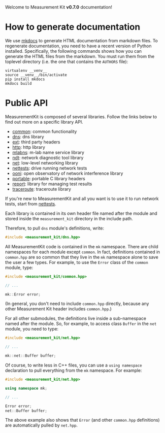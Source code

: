 Welcome to Measurement Kit **v0.7.0** documentation!

# How to generate documentation

We use [mkdocs](http://www.mkdocs.org/) to generate HTML documentation
from markdown files. To regenerate documentation, you need to have a
recent version of Python installed. Specifically, the following commands
shows how you can generate the HTML files from the markdown. You must
run them from the toplevel directory (i.e. the one that contains the
`AUTHORS` file):

```
virtualenv __venv__
source __venv__/bin/activate
pip install mkdocs
mkdocs build
```

# Public API

MeasurementKit is composed of several libraries. Follow the links below
to find out more on a specific library API.

- [common](api/common.md): common functionality
- [dns](api/dns.md): dns library
- [ext](api/ext.nd): third party headers
- [http](api/http.md): http library
- [mlabns](api/mlabns.md): m-lab name service library
- [ndt](api/ndt.md): network diagnostic tool library
- [net](api/net.md): low-level networking library
- [nettests](api/nettests.md): drive running network tests
- [ooni](api/ooni.md): open observatory of network interference library
- [portable](api/portable.md): portable C library headers
- [report](api/report.md): library for managing test results
- [traceroute](api/traceroute.md): traceroute library

If you're new to MeasurementKit and all you want is to use it to run
network tests, start from [nettests](api/nettests.md).

Each library is contained in its own header file named after the module and
stored inside the `measurement_kit` directory in the include path.

Therefore, to pull `dns` module's definitions, write:

```C++
#include <measurement_kit/dns.hpp>
```

All MeasurementKit code is contained in the `mk` namespace. There are
child namespaces for each module except `common`. In fact, definitions
contained in `common.hpp` are so common that they live in the `mk`
namespace alone to save the user a few types. For example, to use the
`Error` class of the `common` module, type:

```C++
#include <measurement_kit/common.hpp>

// ...

mk::Error error;
```

(In general, you don't need to include `common.hpp` directly, because any
other Measurement Kit header includes `common.hpp`.)

For all other submodules, the definitions live inside a sub-namespace
named after the module. So, for example, to access class `Buffer` in
the `net` module, you need to type:

```C++
#include <measurement_kit/net.hpp>

// ...

mk::net::Buffer buffer;
```

Of course, to write less in C++ files, you can use a `using namespace`
declaration to pull everything from the `mk` namespace. For example:

```C++
#include <measurement_kit/net.hpp>

using namespace mk;

// ...

Error error;
net::Buffer buffer;
```

The above example also shows that `Error` (and other `common.hpp` definitions)
are automatically pulled by `net.hpp`.
